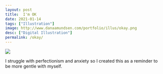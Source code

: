 ```yaml
---
layout: post
title:  I'm OK
date: 2021-01-14
tags: ["Illustration"]
image: http://www.danaamundsen.com/portfolio/illus/okay.png
desc: ["Digital Illustration"]
permalink: /okay/
---
```


![](http://www.danaamundsen.com/portfolio/illus/okay.png)

I struggle with perfectionism and anxiety so I created this as a reminder to be more gentle with myself.

